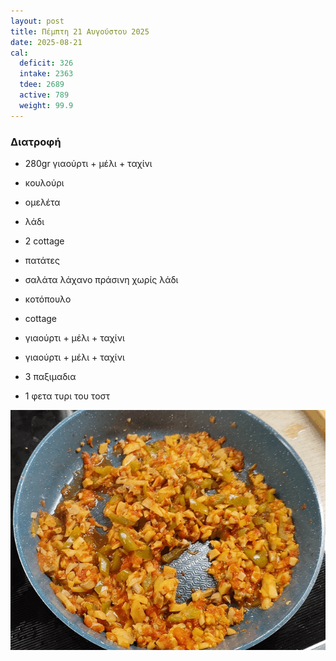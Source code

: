 ```yaml
---
layout: post
title: Πέμπτη 21 Αυγούστου 2025
date: 2025-08-21
cal:
  deficit: 326
  intake: 2363
  tdee: 2689
  active: 789
  weight: 99.9
---
```



### Διατροφή

- 280gr γιαούρτι + μέλι + ταχίνι
- κουλούρι

- ομελέτα
- λάδι

- 2 cottage
- πατάτες

- σαλάτα λάχανο πράσινη χωρίς λάδι
- κοτόπουλο
- cottage
- γιαούρτι + μέλι + ταχίνι
- γιαούρτι + μέλι + ταχίνι
- 3 παξιμαδια
- 1 φετα τυρι του τοστ



![pic](/pics/2025-08-21/omelet.gif)
